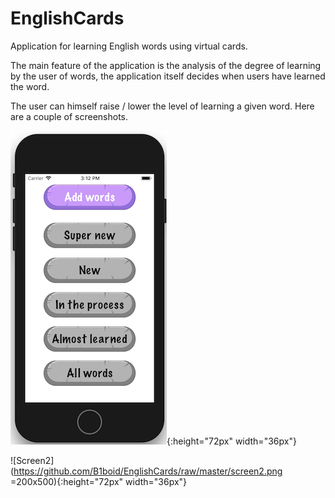 # EnglishCards

Application for learning English words using virtual cards.

The main feature of the application is the analysis of the degree of learning by the user of words, the application itself decides when users have learned the word.

The user can himself raise / lower the level of learning a given word. Here are a couple of screenshots.

![Screen1](https://github.com/B1boid/EnglishCards/raw/master/screen1.png){:height="72px" width="36px"}

![Screen2](https://github.com/B1boid/EnglishCards/raw/master/screen2.png =200x500){:height="72px" width="36px"}
